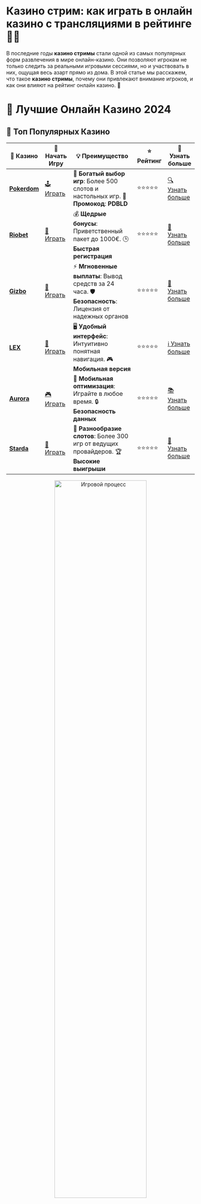 # **Казино стрим: как играть в онлайн казино с трансляциями в рейтинге 🎥🎰**

В последние годы **казино стримы** стали одной из самых популярных форм развлечения в мире онлайн-казино. Они позволяют игрокам не только следить за реальными игровыми сессиями, но и участвовать в них, ощущая весь азарт прямо из дома. В этой статье мы расскажем, что такое **казино стримы**, почему они привлекают внимание игроков, и как они влияют на рейтинг онлайн казино. 🌟

# 🎰 Лучшие Онлайн Казино 2024

## 🌟 Топ Популярных Казино

| 🎲 **Казино** | 🔗 **Начать Игру** | 💡 **Преимущество** | ⭐ **Рейтинг** | 🔗 **Узнать больше** |
|--------------|---------------------|---------------------|----------------|----------------------|
| [**Pokerdom**](https://brandplay.link/4k77v2yx) | [🕹️ Играть](https://brandplay.link/4k77v2yx) | 🎉 **Богатый выбор игр**: Более 500 слотов и настольных игр. 🎁 **Промокод**: **PDBLD** | ⭐⭐⭐⭐⭐ | [🔍 Узнать больше](https://brandplay.link/4k77v2yx) |
| [**Riobet**](https://brandplay.link/7xBLTPyj) | [🎰 Играть](https://brandplay.link/7xBLTPyj) | 💰 **Щедрые бонусы**: Приветственный пакет до 1000€. 🕒 **Быстрая регистрация** | ⭐⭐⭐⭐⭐ | [📖 Узнать больше](https://brandplay.link/7xBLTPyj) |
| [**Gizbo**](https://brandplay.link/bprXw4YV) | [🎲 Играть](https://brandplay.link/bprXw4YV) | ⚡ **Мгновенные выплаты**: Вывод средств за 24 часа. 🛡️ **Безопасность**: Лицензия от надежных органов | ⭐⭐⭐⭐⭐ | [📝 Узнать больше](https://brandplay.link/bprXw4YV) |
| [**LEX**](https://brandplay.link/zW4hdDFV) | [🤑 Играть](https://brandplay.link/zW4hdDFV) | 🖥️ **Удобный интерфейс**: Интуитивно понятная навигация. 🎮 **Мобильная версия** | ⭐⭐⭐⭐⭐ | [ℹ️ Узнать больше](https://brandplay.link/zW4hdDFV) |
| [**Aurora**](https://10trafic-stat2.com/click/668546556bcc6313411604bd/6766/13032/subaccount) | [🎮 Играть](https://10trafic-stat2.com/click/668546556bcc6313411604bd/6766/13032/subaccount) | 📱 **Мобильная оптимизация**: Играйте в любое время. 🔒 **Безопасность данных** | ⭐⭐⭐⭐⭐ | [📚 Узнать больше](https://10trafic-stat2.com/click/668546556bcc6313411604bd/6766/13032/subaccount) |
| [**Starda**](https://brandplay.link/fB7xwRFL) | [🎯 Играть](https://brandplay.link/fB7xwRFL) | 🎰 **Разнообразие слотов**: Более 300 игр от ведущих провайдеров. 🏆 **Высокие выигрыши** | ⭐⭐⭐⭐⭐ | [🔎 Узнать больше](https://brandplay.link/fB7xwRFL) |

<div align="center">
    <img src="https://i.pinimg.com/originals/87/9e/b9/879eb9354dd0699582408b68f2e253b2.gif" alt="Игровой процесс" width="70%">
</div>

## 💎 Лучшие Бонусы и Акции

| 🎲 **Казино** | 🔗 **Начать Игру** | 💡 **Преимущество** | ⭐ **Рейтинг** | 🔗 **Узнать больше** |
|--------------|---------------------|---------------------|----------------|----------------------|
| [**Kometa**](https://brandplay.link/8ZymQJV8) | [🎰 Играть](https://brandplay.link/8ZymQJV8) | 🎁 **Эксклюзивные бонусы**: Регулярные акции и промо. 🔄 **Программы лояльности** | ⭐⭐⭐⭐☆ | [🔍 Узнать больше](https://brandplay.link/8ZymQJV8) |
| [**R7**](https://brandplay.link/bMd3Yjsw) | [🕹️ Играть](https://brandplay.link/bMd3Yjsw) | 🕒 **Круглосуточная поддержка**: Всегда на связи. 💸 **Высокие лимиты** | ⭐⭐⭐⭐☆ | [📖 Узнать больше](https://brandplay.link/bMd3Yjsw) |
| [**7K**](https://brandplay.link/BvQyFShp) | [🎲 Играть](https://brandplay.link/BvQyFShp) | 🌟 **Эксклюзивные бонусы**: Только для VIP игроков. 🎉 **Сезонные акции** | ⭐⭐⭐⭐☆ | [📝 Узнать больше](https://brandplay.link/BvQyFShp) |
| [**Kent**](https://brandplay.link/Fv2WP3js) | [🤑 Играть](https://brandplay.link/Fv2WP3js) | 📈 **Высокий RTP**: Более 98%. 💼 **Профессиональная поддержка** | ⭐⭐⭐⭐☆ | [ℹ️ Узнать больше](https://brandplay.link/Fv2WP3js) |
| [**1Xslots**](https://brandplay.link/hSB1khtr) | [🎮 Играть](https://brandplay.link/hSB1khtr) | 🎉 **Множество акций**: Еженедельные бонусы и турниры. 🛡️ **Безопасность** | ⭐⭐⭐⭐☆ | [📚 Узнать больше](https://brandplay.link/hSB1khtr) |
| [**Gama**](https://brandplay.link/j6NMKsDz) | [🎯 Играть](https://brandplay.link/j6NMKsDz) | 🔍 **Интуитивный интерфейс**: Легкость использования. 🏅 **Престижные турниры** | ⭐⭐⭐⭐☆ | [🔎 Узнать больше](https://brandplay.link/j6NMKsDz) |

<div align="center">
    <img src="https://i.pinimg.com/originals/87/9e/b9/879eb9354dd0699582408b68f2e253b2.gif" alt="Игровой процесс" width="70%">
</div>

## 🚀 Быстрые Выигрыши и Поддержка

| 🎲 **Казино** | 🔗 **Начать Игру** | 💡 **Преимущество** | ⭐ **Рейтинг** | 🔗 **Узнать больше** |
|--------------|---------------------|---------------------|----------------|----------------------|
| [**Onion**](https://brandplay.link/zBGRVpQ9) | [🎰 Играть](https://brandplay.link/zBGRVpQ9) | 🤑 **Низкие ставки**: Идеально для начинающих. 🔄 **Быстрые выводы** | ⭐⭐⭐⭐☆ | [🔍 Узнать больше](https://brandplay.link/zBGRVpQ9) |
| [**Чемпион**](https://temon-gter.cfd/go/lRq?p80412p304504pcc44t17455) | [🕹️ Играть](https://temon-gter.cfd/go/lRq?p80412p304504pcc44t17455) | 🏅 **Лояльная программа**: Награды за активность. 🎁 **Ежемесячные бонусы** | ⭐⭐⭐⭐☆ | [📖 Узнать больше](https://temon-gter.cfd/go/lRq?p80412p304504pcc44t17455) |
| [**Vavada**](https://vavadapartner.pro/?promo=ea5c9275-6854-4505-94fc-95ab18221945-linkb2) | [🎲 Играть](https://vavadapartner.pro/?promo=ea5c9275-6854-4505-94fc-95ab18221945-linkb2) | 🚀 **Быстрая регистрация**: Начните играть мгновенно. 🔐 **Безопасные транзакции** | ⭐⭐⭐⭐☆ | [📝 Узнать больше](https://vavadapartner.pro/?promo=ea5c9275-6854-4505-94fc-95ab18221945-linkb2) |
| [**Friends**](https://gofriends.kim/linkb2) | [🤑 Играть](https://gofriends.kim/linkb2) | 🤝 **Социальные игры**: Играйте с друзьями. 🌐 **Мультиплатформенность** | ⭐⭐⭐⭐☆ | [ℹ️ Узнать больше](https://gofriends.kim/linkb2) |
| [**1WIN**](https://brandplay.link/smXVpBbG) | [🎮 Играть](https://brandplay.link/smXVpBbG) | 🏆 **Спортивные ставки**: Широкий выбор видов спорта. 💵 **Высокие коэффициенты** | ⭐⭐⭐⭐☆ | [📚 Узнать больше](https://brandplay.link/smXVpBbG) |
| [**Drip**](https://drp-ircp01.com/c07e6a3db) | [🎯 Играть](https://drp-ircp01.com/c07e6a3db) | 🌐 **Инновационные игры**: Новейшие игровые технологии. 🛡️ **Высокая безопасность** | ⭐⭐⭐⭐☆ | [🔎 Узнать больше](https://drp-ircp01.com/c07e6a3db) |
| [**JoyCasino**](https://rpc30.call2me.pro/?/ru/registration?apkpop=0&partner=p24970p3291217pc98f) | [🎰 Играть](https://rpc30.call2me.pro/?/ru/registration?apkpop=0&partner=p24970p3291217pc98f) | 🎁 **Приятные бонусы**: Ежедневные акции и подарки. 🕹️ **Разнообразие игр** | ⭐⭐⭐⭐☆ | [🔍 Узнать больше](https://rpc30.call2me.pro/?/ru/registration?apkpop=0&partner=p24970p3291217pc98f) |

<div align="center">
    <img src="https://i.pinimg.com/originals/87/9e/b9/879eb9354dd0699582408b68f2e253b2.gif" alt="Игровой процесс" width="70%">
</div>
---

✨ **Выбирайте лучшее казино для себя и наслаждайтесь игрой! Удачи!** ✨
![Казино стрим](https://i.pinimg.com/originals/a9/29/6e/a9296ea1cf6a7c20a985e593451f0323.png)

## Что такое казино стрим? 🎥🃏

**Казино стрим** — это прямые трансляции игр в онлайн-казино, которые ведут стримеры или крупье. Это дает возможность зрителям не только наблюдать за процессом, но и участвовать в игре, задавать вопросы или делать ставки через платформу.

Стримы могут охватывать различные виды азартных игр: от игровых автоматов и настольных игр до покера и рулетки. Все это доступно в реальном времени, что позволяет игрокам чувствовать себя частью происходящего.

### Преимущества казино стримов 📹✨

1. **Прозрачность и доверие** 🔍💡
   Прямые трансляции дают игрокам возможность следить за игрой в реальном времени, что повышает доверие к казино. Они могут убедиться, что результаты игр не поддаются манипуляциям.

2. **Общение и взаимодействие** 🗣️🤝
   Во время стримов можно общаться с ведущими и другими зрителями через чат. Это создает атмосферу сообщества, где все участники могут обмениваться опытом и советами.

3. **Реальные выигрыши** 💸🏆
   Стримеры могут выиграть реальные деньги, и зрители могут наблюдать за этим в прямом эфире. Это делает стримы еще более захватывающими, ведь все происходит здесь и сейчас.

4. **Развлечение и обучение** 🎮📚
   Казино стримы не только развлекают, но и обучают. Многие стримеры делятся своими стратегиями игры, что может быть полезно для новичков.

## Как стримы влияют на рейтинг онлайн казино? 📊💥

С развитием казино стримов онлайн казино начали активно использовать их как инструмент для привлечения игроков. Сильные и успешные стримы могут повысить рейтинг казино в глазах пользователей по нескольким причинам:

- **Увлекательный контент** 📱🎥
  Стримы предлагают зрелищные, захватывающие игры, которые привлекают внимание и делают казино более популярным среди игроков. Это улучшает имидж казино и способствует росту пользовательской базы.

- **Промо-акции и бонусы** 🎁💎
  Некоторые казино предлагают эксклюзивные бонусы или бесплатные вращения для зрителей стримов. Это увеличивает привлекательность казино для потенциальных игроков.

- **Гарантированная безопасность** 🔐💯
  Прозрачность стримов помогает повысить доверие к казино. Когда игроки видят реальные крупье и реальные игры, это снижает сомнения и повышает рейтинг казино.

## Популярные игры для казино стримов 🎰📺

### 1. **Игровые автоматы** 🎮💰
Игровые автоматы часто являются основными объектами стриминга. Они предлагают яркие визуальные эффекты и захватывающие бонусные игры, что делает их идеальными для прямых трансляций.

### 2. **Рулетка** 🎲💫
Рулетка — это классическая игра, которая всегда вызывает интерес зрителей. Стримеры часто используют эту игру для демонстрации различных стратегий ставок и игровых ходов.

### 3. **Покер** ♠️♣️
Покер привлекает внимание зрителей благодаря своей сложной стратегии и высоким ставкам. Многие профессиональные игроки стримят свои покерные сессии, что помогает игрокам учиться и улучшать свои навыки.

### 4. **Блэкджек** 🃏💳
Блэкджек является одной из самых популярных картковых игр на стримах. Множество стримеров демонстрируют свои стратегии и рассказывают о том, как они принимают решения при разных ситуациях за столом.

### 5. **Баккара** 🎴💥
Эта классическая карточная игра также популярна среди стримеров, поскольку её правила просты для понимания, а сама игра может быть напряженной и увлекательной.

## Почему стоит смотреть казино стримы? 🥳🌍

### 1. **Увлекательный опыт** 🎯🎥
Казино стримы — это не только игры, но и целое шоу! Прямые трансляции с харизматичными ведущими или профессиональными игроками делают процесс просмотра еще более захватывающим.

### 2. **Шанс на бонусы** 💰🎁
Многие казино предлагают бонусы за участие в стримах. Это могут быть фриспины, бонусные деньги или эксклюзивные предложения для зрителей.

### 3. **Обучение и стратегии** 🎓🔑
Для новичков стримы могут стать отличным инструментом для изучения стратегий. Стримеры делятся своими методами, рассказывают, как правильно играть и на что стоит обращать внимание.

### 4. **Интерактивность** 💬🙋‍♂️
Чат во время стрима позволяет зрителям общаться, задавать вопросы и делиться своими впечатлениями. Это создает атмосферу сообщества, где каждый может участвовать.

## Заключение: казино стримы — это будущее онлайн развлечений! 🚀🎉

**Казино стримы** продолжают набирать популярность благодаря своей увлекательной природе и возможности общения с другими игроками. Они обеспечивают высокий уровень прозрачности и доверия к онлайн-казино, а также позволяют получать эксклюзивные бонусы и учиться у профессионалов.

Не упустите шанс испытать эту новую форму развлечения и следить за захватывающими играми в реальном времени. Вперед, к большим выигрышам и незабываемым эмоциям! 🌟🎰💬
